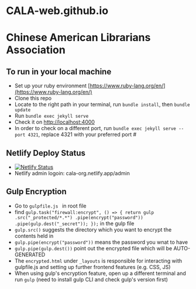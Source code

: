# CALA-web.github.io
# Chinese American Librarians Association

## To run in your local machine
  + Set up your ruby environment [https://www.ruby-lang.org/en/](https://www.ruby-lang.org/en/)
  + Clone this repo
  + Locate to the right path in your terminal, run `bundle install`, then `bundle update`
  + Run `bundle exec jekyll serve`
  + Check it on [http://localhost:4000](http://localhost:4000)
  + In order to check on a different port, run `bundle exec jekyll serve --port 4321`, replace 4321 with your preferred port #
  
 ## Netlify Deploy Status
 + [![Netlify Status](https://api.netlify.com/api/v1/badges/26329b40-e493-495d-86ac-d52f2169c8bd/deploy-status)](https://app.netlify.com/sites/cala-org/deploys)
 + Netlify admin logoin: cala-org.netlify.app/admin

## Gulp Encryption
  + Go to `gulpfile.js ` in root file
  + find `gulp.task("firewall:encrypt", () => {
    return gulp
      .src("_protected/*.*")
      .pipe(encrypt("password"))
      .pipe(gulp.dest("_secret"));
    });` in the gulp file
  + `gulp.src()` suggests the directory which you want to encrypt the contents held in
  + `gulp.pipe(encrypt("password"))` means the password you wnat to have
  + `gulp.pipe(gulp.dest())` point out the encrypted file which will be AUTO-GENERATED
  + The `encrypted.html` under `_layouts` is responsible for interacting with gulpfile.js and setting up further frontend features (e.g. CSS, JS)
  + When using gulp's encryption feature, open up a different terminal and run `gulp` (need to install gulp CLI and check gulp's version first)
